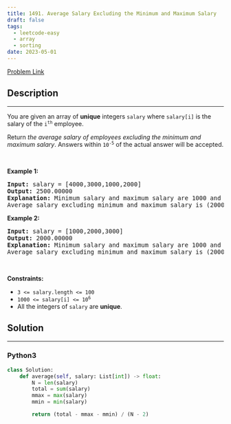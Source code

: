 ```yaml
---
title: 1491. Average Salary Excluding the Minimum and Maximum Salary
draft: false
tags: 
  - leetcode-easy
  - array
  - sorting
date: 2023-05-01
---
```


[Problem Link](https://leetcode.com/problems/average-salary-excluding-the-minimum-and-maximum-salary/)

## Description

---
<p>You are given an array of <strong>unique</strong> integers <code>salary</code> where <code>salary[i]</code> is the salary of the <code>i<sup>th</sup></code> employee.</p>

<p>Return <em>the average salary of employees excluding the minimum and maximum salary</em>. Answers within <code>10<sup>-5</sup></code> of the actual answer will be accepted.</p>

<p>&nbsp;</p>
<p><strong class="example">Example 1:</strong></p>

<pre>
<strong>Input:</strong> salary = [4000,3000,1000,2000]
<strong>Output:</strong> 2500.00000
<strong>Explanation:</strong> Minimum salary and maximum salary are 1000 and 4000 respectively.
Average salary excluding minimum and maximum salary is (2000+3000) / 2 = 2500
</pre>

<p><strong class="example">Example 2:</strong></p>

<pre>
<strong>Input:</strong> salary = [1000,2000,3000]
<strong>Output:</strong> 2000.00000
<strong>Explanation:</strong> Minimum salary and maximum salary are 1000 and 3000 respectively.
Average salary excluding minimum and maximum salary is (2000) / 1 = 2000
</pre>

<p>&nbsp;</p>
<p><strong>Constraints:</strong></p>

<ul>
	<li><code>3 &lt;= salary.length &lt;= 100</code></li>
	<li><code>1000 &lt;= salary[i] &lt;= 10<sup>6</sup></code></li>
	<li>All the integers of <code>salary</code> are <strong>unique</strong>.</li>
</ul>


## Solution

---
### Python3
``` py title='average-salary-excluding-the-minimum-and-maximum-salary'
class Solution:
    def average(self, salary: List[int]) -> float:
        N = len(salary)
        total = sum(salary)
        mmax = max(salary)
        mmin = min(salary)

        return (total - mmax - mmin) / (N - 2)
```

